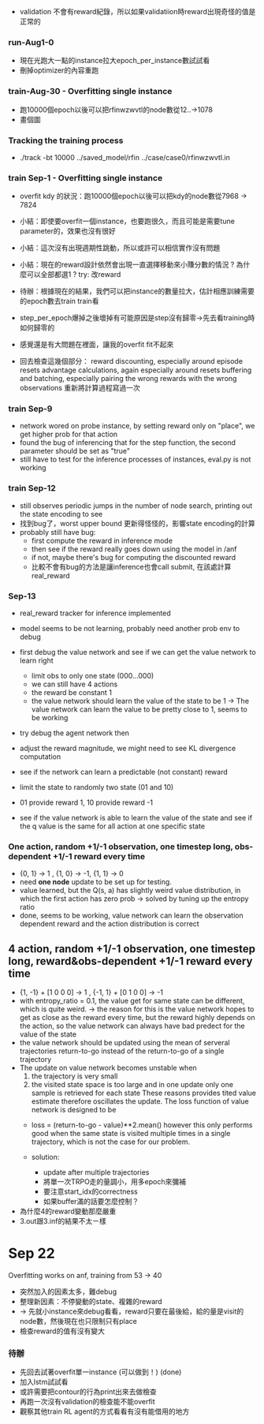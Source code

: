 * validation 不會有reward紀錄，所以如果validatiion時reward出現奇怪的值是正常的

### run-Aug1-0
* 現在光跑大一點的instance拉大epoch_per_instance數試試看
* 刪掉optimizer的內容重跑

### train-Aug-30 - Overfitting single instance
* 跑10000個epoch以後可以把rfinwzwvtl的node數從12..->1078
* 畫個圖
### Tracking the training process
* ./track -bt 10000 ../saved_model/rfin ../case/case0/rfinwzwvtl.in

### train Sep-1 - Overfitting single instance
* overfit kdy 的狀況：跑10000個epoch以後可以把kdy的node數從7968 -> 7824
* 小結：即使要overfit一個instance，也要跑很久，而且可能是需要tune parameter的，效果也沒有很好
* 小結：這次沒有出現週期性跳動，所以或許可以相信實作沒有問題
* 小結：現在的reward設計依然會出現一直選擇移動來小賺分數的情況
    ? 為什麼可以全部都選1 ?
    try: 改reward
* 待辦：根據現在的結果，我們可以把instance的數量拉大，估計相應訓練需要的epoch數去train train看
* step_per_epoch爆掉之後壞掉有可能原因是step沒有歸零->先去看training時如何歸零的

* 感覺還是有大問題在裡面，讓我的overfit fit不起來
* 回去檢查這幾個部分：
    reward discounting, especially around episode resets
    advantage calculations, again especially around resets
    buffering and batching, especially pairing the wrong rewards with the wrong observations
    重新將計算過程寫過一次


### train Sep-9
* network wored on probe instance, by setting reward only on "place", we get higher prob for that action
* found the bug of inferencing that for the step function, the second parameter should be set as "true"
* still have to test for the inference processes of instances, eval.py is not working

### train Sep-12
* still observes periodic jumps in the number of node search, printing out the state encoding to see 
* 找到bug了，worst upper bound 更新得怪怪的，影響state encoding的計算
* probably still have bug:
    * first compute the reward in inference mode
    * then see if the reward really goes down using the model in /anf
    * if not, maybe there's bug for computing the discounted reward
    * 比較不會有bug的方法是讓inference也會call submit, 在該處計算real_reward

 ### Sep-13
* real_reward tracker for inference implemented
* model seems to be not learning, probably need another prob env to debug
* first debug the value network and see if we can get the value network to learn right
    * limit obs to only one state (000...000)
    * we can still have 4 actions
    * the reward be constant 1
    * the value network should learn the value of the state to be 1
    -> The value network can learn the value to be pretty close to 1, seems to be working

* try debug the agent network then
* adjust the reward magnitude, we might need to see KL divergence computation 

* see if the network can learn a predictable (not constant) reward
* limit the state to randomly two state (01 and 10)
* 01 provide reward 1, 10 provide reward -1
* see if the value network is able to learn the value of the state and see if the q value is the same for all action at one specific state

### One action, random +1/-1 observation, one timestep long, obs-dependent +1/-1 reward every time
* {0, 1} -> 1 , {1, 0} -> -1, {1, 1} -> 0
* need **one node** update to be set up for testing.
* value learned, but the Q(s, a) has slightly weird value distribution, in which the first action has zero prob 
    -> solved by tuning up the entropy ratio
* done, seems to be working, value network can learn the observation dependent reward and the action distribution is correct

## 4 action, random +1/-1 observation, one timestep long, reward&obs-dependent +1/-1 reward every time
* {1, -1} + [1 0 0 0] -> 1 , {-1, 1} + [0 1 0 0] -> -1
* with entropy_ratio = 0.1, the value get for same state can be different, which is quite weird.
    -> the reason for this is the value network hopes to get as close as the reward every time, but the reward highly depends on the action, so the value network can always have bad predect for the value of the state
* the value network should be updated using the mean of serveral trajectories return-to-go instead of the return-to-go of a single trajectory
* The update on value network becomes unstable when 
    1. the trajectory is very small
    2. the visited state space is too large and in one update only one sample is retrieved for each state
    These reasons provides tited value estimate therefore oscillates the update.
    The loss function of value network is designed to be 
    * loss = (return-to-go - value)**2.mean()
    however this only performs good when the same state is visited multiple times in a single trajectory, which is not the case for our problem.

    * solution: 
        * update after multiple trajectories
        * 將單一次TRPO走的量調小，用多epoch來彌補
        * 要注意start_idx的correctness
        * 如果buffer滿的話要怎麼控制？
* 為什麼4的reward變動那麼嚴重
* 3.out跟3.inf的結果不太ㄧ樣

# Sep 22
Overfitting works on anf, training from 53 -> 40 

* 突然加入的因素太多，難debug
* 整理新因素：不停變動的state、複雜的reward
* -> 先就小instance來debug看看，reward只要在最後給，給的量是visit的node數，然後現在也只限制只有place
* 檢查reward的值有沒有變大




### 待辦
* 先回去試著overfit單一instance (可以做到！) (done)
* 加入lstm試試看
* 或許需要把contour的行為print出來去做檢查
* 再跑一次沒有validation的檢查能不能overfit
* 觀察其他train RL agent的方式看看有沒有能借用的地方
